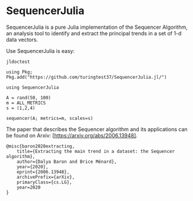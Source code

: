 # SequencerJulia

SequencerJulia is a pure Julia implementation of the Sequencer Algorithm, an analysis tool to identify and extract the principal trends in a set of 1-d data vectors.

Use SequencerJulia is easy:


```
jldoctest

using Pkg; Pkg.add("https://github.com/turingtest37/SequencerJulia.jl/")

using SequencerJulia

A = rand(50, 100)
m = ALL_METRICS
s = (1,2,4)

sequencer(A; metrics=m, scales=s)

```


The paper that describes the Sequencer algorithm and its applications can be found 
on Arxiv: [https://arxiv.org/abs/2006.13948].
```
@misc{baron2020extracting,
    title={Extracting the main trend in a dataset: the Sequencer algorithm},
    author={Dalya Baron and Brice Ménard},
    year={2020},
    eprint={2006.13948},
    archivePrefix={arXiv},
    primaryClass={cs.LG},
    year=2020
}
```